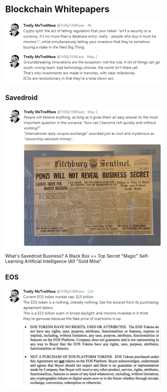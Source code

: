 
# Blockchain Whitepapers


![](i/trolly-cryptosplit.png)
![](i/trolly-ico.png)


## Savedroid

![](i/trolly-ponzi.png)

What's Savedroid Business? A Black Box == Top Secret "Magic" Self-Learning Artificial Intelligence (AI) "Gold Mine"


## EOS

![](i/trolly-eos.png)


